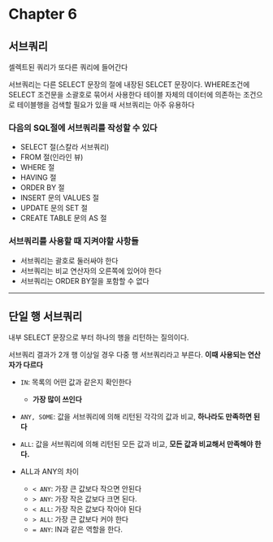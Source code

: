 # Chapter 6

## 서브쿼리

셀렉트된 쿼리가 또다른 쿼리에 들어간다

서브쿼리는 다른 SELECT 문장의 절에 내장된 SELCET 문장이다.
WHERE조건에 SELECT 조건문을 소괄호로 묶어서 사용한다
테이블 자체의 데이터에 의존하는 조건으로 테이블행을 검색할 필요가 있을 때 서브쿼리는 아주 유용하다

### 다음의 SQL절에 서브쿼리를 작성할 수 있다

- SELECT 절(스칼라 서브쿼리)
- FROM 절(인라인 뷰)
- WHERE 절
- HAVING 절
- ORDER BY 절
- INSERT 문의 VALUES 절
- UPDATE 문의 SET 절
- CREATE TABLE 문의 AS 절

### 서브쿼리를 사용할 때 지켜야할 사항들

- 서브쿼리는 괄호로 둘러싸야 한다
- 서브쿼리는 비교 연산자의 오른쪽에 있어야 한다
- 서브쿼리는 ORDER BY절을 포함할 수 없다

---

## 단일 행 서브쿼리

내부 SELECT 문장으로 부터 하나의 행을 리턴하는 질의이다.

서브쿼리 결과가 2개 행 이상일 경우 다중 행 서브쿼리라고 부른다.
**이때 사용되는 연산자가 다르다**

- `IN`: 목록의 어떤 값과 같은지 확인한다
  - **가장 많이 쓰인다**
- `ANY, SOME`: 값을 서브쿼리에 의해 리턴된 각각의 값과 비교, **하나라도 만족하면 된다**
- `ALL`: 값을 서브쿼리에 의해 리턴된 모든 값과 비교, **모든 값과 비교해서 만족해야 한다.**

- ALL과 ANY의 차이
  - `< ANY`: 가장 큰 값보다 작으면 안된다
  - `> ANY`: 가장 작은 값보다 크면 된다.
  - `< ALL`: 가장 작은 값보다 작아야 된다
  - `> ALL`: 가장 큰 값보다 커야 한다
  - `= ANY`: IN과 같은 역할을 한다.
